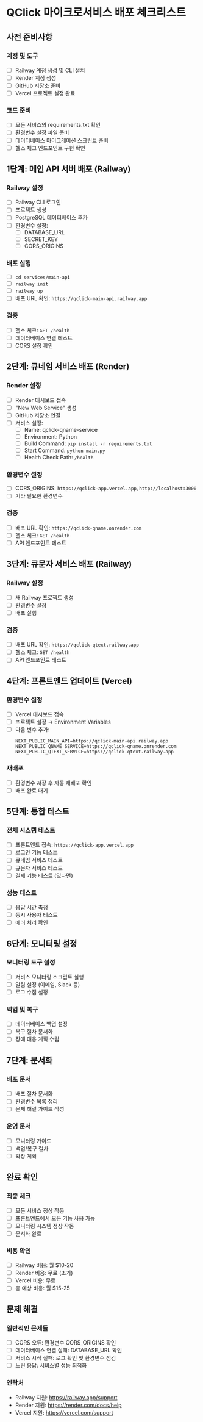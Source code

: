 # QClick 마이크로서비스 배포 체크리스트

## 사전 준비사항

### 계정 및 도구
- [ ] Railway 계정 생성 및 CLI 설치
- [ ] Render 계정 생성
- [ ] GitHub 저장소 준비
- [ ] Vercel 프로젝트 설정 완료

### 코드 준비
- [ ] 모든 서비스의 requirements.txt 확인
- [ ] 환경변수 설정 파일 준비
- [ ] 데이터베이스 마이그레이션 스크립트 준비
- [ ] 헬스 체크 엔드포인트 구현 확인

## 1단계: 메인 API 서버 배포 (Railway)

### Railway 설정
- [ ] Railway CLI 로그인
- [ ] 프로젝트 생성
- [ ] PostgreSQL 데이터베이스 추가
- [ ] 환경변수 설정:
  - [ ] DATABASE_URL
  - [ ] SECRET_KEY
  - [ ] CORS_ORIGINS

### 배포 실행
- [ ] `cd services/main-api`
- [ ] `railway init`
- [ ] `railway up`
- [ ] 배포 URL 확인: `https://qclick-main-api.railway.app`

### 검증
- [ ] 헬스 체크: `GET /health`
- [ ] 데이터베이스 연결 테스트
- [ ] CORS 설정 확인

## 2단계: 큐네임 서비스 배포 (Render)

### Render 설정
- [ ] Render 대시보드 접속
- [ ] "New Web Service" 생성
- [ ] GitHub 저장소 연결
- [ ] 서비스 설정:
  - [ ] Name: qclick-qname-service
  - [ ] Environment: Python
  - [ ] Build Command: `pip install -r requirements.txt`
  - [ ] Start Command: `python main.py`
  - [ ] Health Check Path: `/health`

### 환경변수 설정
- [ ] CORS_ORIGINS: `https://qclick-app.vercel.app,http://localhost:3000`
- [ ] 기타 필요한 환경변수

### 검증
- [ ] 배포 URL 확인: `https://qclick-qname.onrender.com`
- [ ] 헬스 체크: `GET /health`
- [ ] API 엔드포인트 테스트

## 3단계: 큐문자 서비스 배포 (Railway)

### Railway 설정
- [ ] 새 Railway 프로젝트 생성
- [ ] 환경변수 설정
- [ ] 배포 실행

### 검증
- [ ] 배포 URL 확인: `https://qclick-qtext.railway.app`
- [ ] 헬스 체크: `GET /health`
- [ ] API 엔드포인트 테스트

## 4단계: 프론트엔드 업데이트 (Vercel)

### 환경변수 설정
- [ ] Vercel 대시보드 접속
- [ ] 프로젝트 설정 → Environment Variables
- [ ] 다음 변수 추가:
  ```
  NEXT_PUBLIC_MAIN_API=https://qclick-main-api.railway.app
  NEXT_PUBLIC_QNAME_SERVICE=https://qclick-qname.onrender.com
  NEXT_PUBLIC_QTEXT_SERVICE=https://qclick-qtext.railway.app
  ```

### 재배포
- [ ] 환경변수 저장 후 자동 재배포 확인
- [ ] 배포 완료 대기

## 5단계: 통합 테스트

### 전체 시스템 테스트
- [ ] 프론트엔드 접속: `https://qclick-app.vercel.app`
- [ ] 로그인 기능 테스트
- [ ] 큐네임 서비스 테스트
- [ ] 큐문자 서비스 테스트
- [ ] 결제 기능 테스트 (있다면)

### 성능 테스트
- [ ] 응답 시간 측정
- [ ] 동시 사용자 테스트
- [ ] 에러 처리 확인

## 6단계: 모니터링 설정

### 모니터링 도구 설정
- [ ] 서비스 모니터링 스크립트 실행
- [ ] 알림 설정 (이메일, Slack 등)
- [ ] 로그 수집 설정

### 백업 및 복구
- [ ] 데이터베이스 백업 설정
- [ ] 복구 절차 문서화
- [ ] 장애 대응 계획 수립

## 7단계: 문서화

### 배포 문서
- [ ] 배포 절차 문서화
- [ ] 환경변수 목록 정리
- [ ] 문제 해결 가이드 작성

### 운영 문서
- [ ] 모니터링 가이드
- [ ] 백업/복구 절차
- [ ] 확장 계획

## 완료 확인

### 최종 체크
- [ ] 모든 서비스 정상 작동
- [ ] 프론트엔드에서 모든 기능 사용 가능
- [ ] 모니터링 시스템 정상 작동
- [ ] 문서화 완료

### 비용 확인
- [ ] Railway 비용: 월 $10-20
- [ ] Render 비용: 무료 (초기)
- [ ] Vercel 비용: 무료
- [ ] 총 예상 비용: 월 $15-25

## 문제 해결

### 일반적인 문제들
- [ ] CORS 오류: 환경변수 CORS_ORIGINS 확인
- [ ] 데이터베이스 연결 실패: DATABASE_URL 확인
- [ ] 서비스 시작 실패: 로그 확인 및 환경변수 점검
- [ ] 느린 응답: 서비스별 성능 최적화

### 연락처
- Railway 지원: https://railway.app/support
- Render 지원: https://render.com/docs/help
- Vercel 지원: https://vercel.com/support 